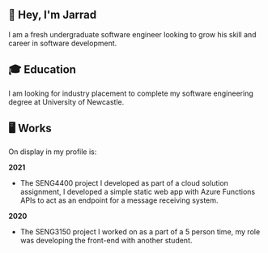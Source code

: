 ## 👋 Hey, I'm Jarrad
I am a fresh undergraduate software engineer looking to grow his skill and career in software development. 

## 🎓 Education
I am looking for industry placement to complete my software engineering degree at University of Newcastle.

## 🖥 Works
On display in my profile is:

**2021**
- The SENG4400 project I developed as part of a cloud solution assignment, I developed a simple static web app with Azure Functions APIs to act as an endpoint for a message receiving system.

**2020**
- The SENG3150 project I worked on as a part of a 5 person time, my role was developing the front-end with another student.

<!--
**JarradPrice/jarradprice** is a ✨ _special_ ✨ repository because its `README.md` (this file) appears on your GitHub profile.

Here are some ideas to get you started:

- 🔭 I’m currently working on ...
- 🌱 I’m currently learning ...
- 👯 I’m looking to collaborate on ...
- 🤔 I’m looking for help with ...
- 💬 Ask me about ...
- 📫 How to reach me: ...
- 😄 Pronouns: ...
- ⚡ Fun fact: ...
-->
